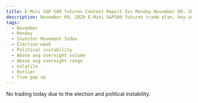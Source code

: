 ```yaml
---
title: E-Mini S&P 500 futures Context Report for Monday November 09, 2020
description: November 09, 2020 E-Mini S&P500 futures trade plan, key support and resistance zones, and volatility analysis.
tags:
  - November
  - Monday
  - Investor Movement Index 
  - Election week
  - Political instability
  - Above avg overnight volume
  - Above avg overnight range
  - Volatile
  - Outlier
  - True gap up
---
```


No trading today due to the election and political instability.
